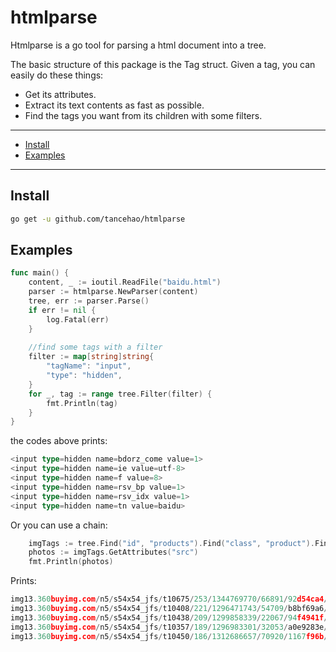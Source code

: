 htmlparse
===

Htmlparse is a go tool for parsing a html document into a tree.

The basic structure of this package is the Tag struct. Given a tag, you can easily do these things:

* Get its attributes.
* Extract its text contents as fast as possible.
* Find the tags you want from its children with some filters.

---

* [Install](#install)
* [Examples](#examples)

---

## Install

```sh
go get -u github.com/tancehao/htmlparse
```

## Examples

```go
func main() {
    content, _ := ioutil.ReadFile("baidu.html")
	parser := htmlparse.NewParser(content)
	tree, err := parser.Parse()
	if err != nil {
		log.Fatal(err)
	}
	
	//find some tags with a filter
    filter := map[string]string{
	    "tagName": "input",
		"type": "hidden",
	}
    for _, tag := range tree.Filter(filter) {
	    fmt.Println(tag)
	}
}
```

the codes above prints:
```go
<input type=hidden name=bdorz_come value=1> 
<input type=hidden name=ie value=utf-8> 
<input type=hidden name=f value=8> 
<input type=hidden name=rsv_bp value=1> 
<input type=hidden name=rsv_idx value=1> 
<input type=hidden name=tn value=baidu>
```

Or you can use a chain:
```go
	imgTags := tree.Find("id", "products").Find("class", "product").Find("tagName", "img").Find("class", "product_photo")
	photos := imgTags.GetAttributes("src")
	fmt.Println(photos)
```

Prints:
```go
img13.360buyimg.com/n5/s54x54_jfs/t10675/253/1344769770/66891/92d54ca4/59df2e7fN86c99a27.jpg
img13.360buyimg.com/n5/s54x54_jfs/t10408/221/1296471743/54709/b8bf69a6/59df2e82N1f855465.jpg
img13.360buyimg.com/n5/s54x54_jfs/t10438/209/1299858339/22067/94f4941f/59df2e82N11980eca.jpg
img13.360buyimg.com/n5/s54x54_jfs/t10357/189/1296983301/32053/a0e9283e/59df2e82N3e8f5183.jpg
img13.360buyimg.com/n5/s54x54_jfs/t10450/186/1312686657/70920/1167f96b/59df2e83Nc6f15397.jpg
```
